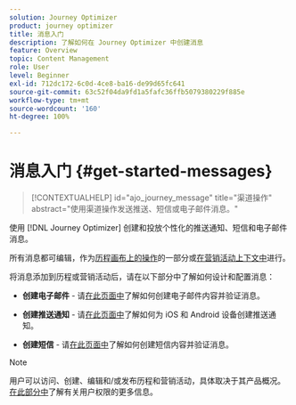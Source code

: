 ```yaml
---
solution: Journey Optimizer
product: journey optimizer
title: 消息入门
description: 了解如何在 Journey Optimizer 中创建消息
feature: Overview
topic: Content Management
role: User
level: Beginner
exl-id: 712dc172-6c0d-4ce8-ba16-de99d65fc641
source-git-commit: 63c52f04da9fd1a5fafc36ffb5079380229f885e
workflow-type: tm+mt
source-wordcount: '160'
ht-degree: 100%

---
```


# 消息入门 {#get-started-messages}

>[!CONTEXTUALHELP]
>id="ajo_journey_message"
>title="渠道操作"
>abstract="使用渠道操作发送推送、短信或电子邮件消息。"

使用 [!DNL Journey Optimizer] 创建和投放个性化的推送通知、短信和电子邮件消息。

所有消息都可编辑，作为[历程画布上的操作](messages-in-journeys.md)的一部分或[在营销活动上下文中](messages-in-campaigns.md)进行。

将消息添加到历程或营销活动后，请在以下部分中了解如何设计和配置消息：

* **创建电子邮件** - 请[在此页面中](create-email.md)了解如何创建电子邮件内容并验证消息。

* **创建推送通知** - 请[在此页面中](create-push.md)了解如何为 iOS 和 Android 设备创建推送通知。

* **创建短信** - 请[在此页面中](create-sms.md)了解如何创建短信内容并验证消息。

>[!NOTE]
>
>用户可以访问、创建、编辑和/或发布历程和营销活动，具体取决于其产品概况。[在此部分中](../administration/permissions.md)了解有关用户权限的更多信息。
